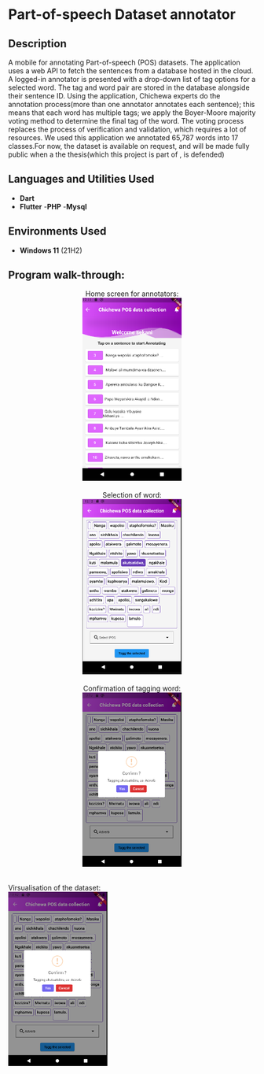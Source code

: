 <h1>Part-of-speech Dataset annotator</h1>


<h2>Description</h2>
A mobile for annotating Part-of-speech (POS) datasets. The application uses a web API to fetch the sentences from a database hosted in the cloud. A logged-in annotator is presented with a drop-down list of tag options for a selected word. The tag and word pair are stored in the database alongside their sentence ID. Using the application, Chichewa experts do the annotation process(more than one annotator annotates each sentence); this means that each word has multiple tags; we apply the Boyer-Moore majority voting method to determine the final tag of the word. The voting process replaces the process of verification and validation, which requires a lot of resources. We used this application we annotated 65,787 words into 17 classes.For now, the dataset is available on request, and will be made fully public when a the thesis(which this project is part of , is defended) 
<br />


<h2>Languages and Utilities Used</h2>

- <b>Dart</b> 
- <b>Flutter</b>
-<b>PHP</b>
-<b>Mysql</b>

<h2>Environments Used </h2>

- <b>Windows 11</b> (21H2)

<h2>Program walk-through:</h2>

<p align="center">
Home screen for annotators: <br/>
<img src="https://github.com/ndebvu/Part-of-speech-dataset-collector/blob/main/Interface_landing%20(1).png" height="50%" width="40%" alt="Disk Sanitization Steps"/>
<br />
<br />Selection of word:  <br/>
<img src="https://github.com/ndebvu/Part-of-speech-dataset-collector/blob/main/Interface_selected.png" height="50%" width="40%" alt="Disk Sanitization Steps"/>
<br />
<br />Confirmation of tagging word: <br/>
<img src="https://github.com/ndebvu/Part-of-speech-dataset-collector/blob/main/interface_confirm%20(1).png" height="50%" width="40%" alt="Disk Sanitization Steps"/>
<br />

<br />Virsualisation of the dataset: <br/>
<img src="https://github.com/ndebvu/Part-of-speech-dataset-collector/blob/main/interface_confirm%20(1).png" height="50%" width="40%" alt="Disk Sanitization Steps"/>
<br />


<!--
 ```diff
- text in red
+ text in green
! text in orange
# text in gray
@@ text in purple (and bold)@@
```
--!>
